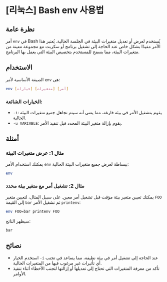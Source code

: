 # [리눅스] Bash env 사용법

## نظرة عامة
أمر `env` في Bash يُستخدم لعرض أو تعديل متغيرات البيئة في الجلسة الحالية. يُعتبر هذا الأمر مفيدًا بشكل خاص عند الحاجة إلى تشغيل برنامج أو سكربت مع مجموعة معينة من متغيرات البيئة، مما يسمح للمستخدم بتخصيص البيئة التي يعمل بها البرنامج.

## الاستخدام
الصيغة الأساسية لأمر `env` هي:

```bash
env [خيارات] [متغيرات] [أمر]
```

### الخيارات الشائعة:
- `-i`: يقوم بتشغيل الأمر في بيئة فارغة، مما يعني أنه سيتم تجاهل جميع متغيرات البيئة الحالية.
- `-u VARIABLE`: يقوم بإزالة متغير البيئة المحدد قبل تنفيذ الأمر.

## أمثلة
### مثال 1: عرض متغيرات البيئة
يمكنك استخدام الأمر `env` ببساطة لعرض جميع متغيرات البيئة الحالية:

```bash
env
```

### مثال 2: تشغيل أمر مع متغير بيئة محدد
يمكنك تعيين متغير بيئة مؤقت قبل تشغيل أمر معين. على سبيل المثال، لتعيين متغير `FOO` إلى القيمة `bar` ثم تشغيل الأمر `printenv`:

```bash
env FOO=bar printenv FOO
```

سيظهر الناتج:
```
bar
```

## نصائح
- استخدم الخيار `-i` عند الحاجة إلى تشغيل أمر في بيئة نظيفة، مما يساعد في تجنب أي تأثيرات غير مرغوب فيها من المتغيرات الحالية.
- تأكد من معرفة المتغيرات التي تحتاج إلى تعديلها أو إزالتها لتجنب الأخطاء أثناء تنفيذ الأوامر.